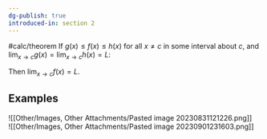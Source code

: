 ```yaml
---
dg-publish: true
introduced-in: section 2
---
```

#calc/theorem 
If $g(x) \leq f(x) \leq h(x)$ for all $x \neq c$ in some interval about $c$, and $\displaystyle\lim_{x \to c} g(x) = \lim_{x \to c} h(x) = L$:

Then $\displaystyle\lim_{x \to c} f(x) =L$.
## Examples
![[Other/Images, Other Attachments/Pasted image 20230831121226.png]]  
![[Other/Images, Other Attachments/Pasted image 20230901231603.png]]